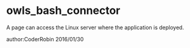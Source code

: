 # owls_bash_connector
A  page can access the Linux server where the application is deployed.

author:CoderRobin
2016/01/30
